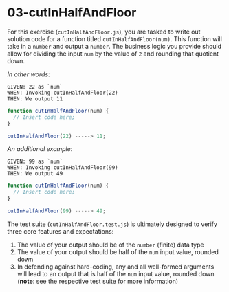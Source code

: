 # 03-cutInHalfAndFloor

For this exercise (`cutInHalfAndFloor.js`), you are tasked to write out solution code for a function titled `cutInHalfAndFloor(num)`. This function will take in a `number` and output a `number`. The business logic you provide should allow for dividing the input `num` by the value of `2` and rounding that quotient down.

_In other words_:

```
GIVEN: 22 as `num`
WHEN: Invoking cutInHalfAndFloor(22)
THEN: We output 11
```

```js
function cutInHalfAndFloor(num) {
  // Insert code here;
}

cutInHalfAndFloor(22) -----> 11;
```

_An additional example_:

```
GIVEN: 99 as `num`
WHEN: Invoking cutInHalfAndFloor(99)
THEN: We output 49
```

```js
function cutInHalfAndFloor(num) {
  // Insert code here;
}

cutInHalfAndFloor(99) -----> 49;
```

The test suite (`cutInHalfAndFloor.test.js`) is ultimately designed to verify three core features and expectations:

1) The value of your output should be of the `number` (finite) data type 
2) The value of your output should be half of the `num` input value, rounded down
3) In defending against hard-coding, any and all well-formed arguments will lead to an output that is half of the `num` input value, rounded down (**note**: see the respective test suite for more information)